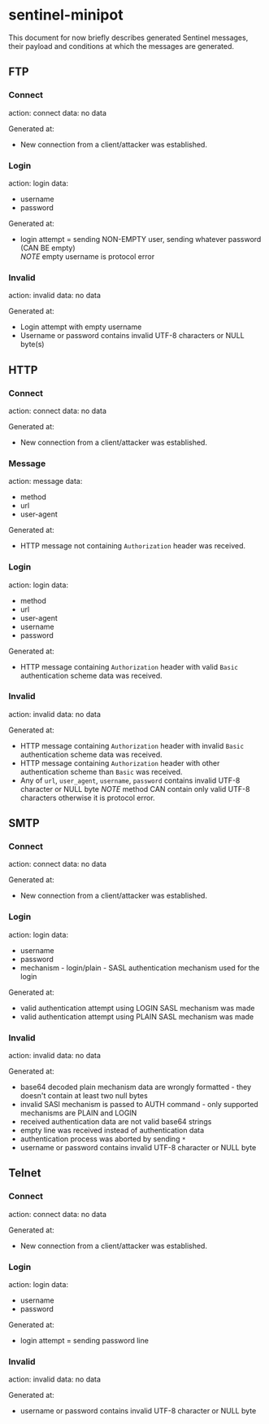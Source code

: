 # sentinel-minipot
This document for now briefly describes generated Sentinel messages, their payload and conditions at which the messages are generated.

## FTP

### Connect
action: connect
data: no data

Generated at:
- New connection from a client/attacker was established.

### Login
action: login
data:
- username
- password

Generated at:
- login attempt = sending NON-EMPTY user, sending whatever password (CAN BE empty)  
*NOTE* empty username is protocol error

### Invalid
action: invalid
data: no data

Generated at:
- Login attempt with empty username
- Username or password contains invalid UTF-8 characters or NULL byte(s) 


## HTTP

### Connect

action: connect
data: no data

Generated at:
- New connection from a client/attacker was established.

### Message
action: message
data:
- method
- url
- user-agent

Generated at:
- HTTP message not containing `Authorization` header was received.

### Login
action: login
data:
- method
- url
- user-agent
- username
- password

Generated at:
- HTTP message containing `Authorization` header with valid `Basic` authentication scheme data was received.

### Invalid
action: invalid
data: no data

Generated at:
- HTTP message containing `Authorization` header with invalid `Basic` authentication scheme data was received.
- HTTP message containing `Authorization` header with other authentication scheme than `Basic` was received.
- Any of `url`, `user_agent`, `username`, `password` contains invalid UTF-8 character or NULL byte
*NOTE* method CAN contain only valid UTF-8 characters otherwise it is protocol error.
## SMTP

### Connect
action: connect
data: no data

Generated at:
- New connection from a client/attacker was established.

### Login
action: login
data:
- username
- password
- mechanism - login/plain - SASL authentication mechanism used for the login

Generated at:
- valid authentication attempt using LOGIN SASL mechanism was made
- valid authentication attempt using PLAIN SASL mechanism was made

### Invalid
action: invalid
data: no data

Generated at:
- base64 decoded plain mechanism data are wrongly formatted -
 they doesn't contain at least two null bytes
 - invalid SASl mechanism is passed to AUTH command -
 only supported mechanisms are PLAIN and LOGIN
- received authentication data are not valid base64 strings
- empty line was received instead of authentication data
- authentication process was aborted by sending `*`
- username or password contains invalid UTF-8 character or NULL byte
## Telnet

### Connect
action: connect
data: no data

Generated at:
- New connection from a client/attacker was established.

### Login
action: login
data:
- username
- password

Generated at:
- login attempt = sending password line

### Invalid
action: invalid
data: no data

Generated at:
- username or password contains invalid UTF-8 character or NULL byte
